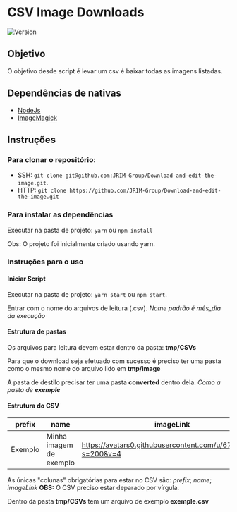 # CSV Image Downloads

<img src="https://img.shields.io/badge/Versão-1.0.0-orange" alt="Version">

## Objetivo

 O objetivo desde script é levar um csv é baixar todas as imagens listadas.

## Dependências de nativas

* [NodeJs](https://nodejs.org/en/download/)
* [ImageMagick](https://imagemagick.org/script/download.php)

## Instruções

### Para clonar o repositório: 

* SSH: `git clone git@github.com:JRIM-Group/Download-and-edit-the-image.git`.
* HTTP: `git clone https://github.com/JRIM-Group/Download-and-edit-the-image.git`

### Para instalar as dependências

Executar na pasta de projeto: `yarn` ou `npm install`

Obs: O projeto foi inicialmente criado usando yarn.

### Instruções para o uso

#### Iniciar Script

Executar na pasta de projeto: `yarn start` ou `npm start`.

Entrar com o nome do arquivos de leitura (.csv). *Nome padrão é mês_dia da execução*

#### Estrutura de pastas

Os arquivos para leitura devem estar dentro da pasta: **tmp/CSVs**

Para que o download seja efetuado com sucesso é preciso ter uma pasta como o mesmo nome do arquivo lido em **tmp/image**

A pasta de destilo precisar ter uma pasta **converted** dentro dela. *Como a pasta de **exemple***

#### Estrutura do CSV

prefix | name | imageLink
--- | --- | --- |
Exemplo | Minha imagem de exemplo | https://avatars0.githubusercontent.com/u/67236922?s=200&v=4

As únicas "colunas" obrigatórias para estar no CSV são:  *prefix*; *name*; *imageLink*
**OBS:** O CSV preciso estar deparado por vírgula.

Dentro da pasta **tmp/CSVs** tem um arquivo de exemplo **exemple.csv**